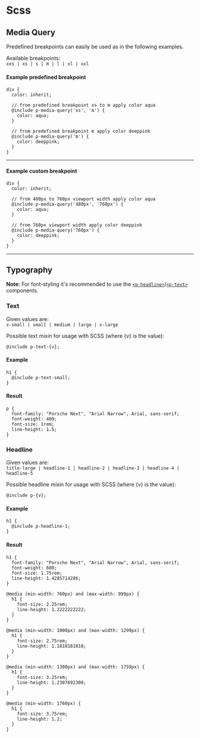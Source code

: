 # Scss

## Media Query
Predefined breakpoints can easily be used as in the following examples.

Available breakpoints:  
`xxs | xs | s | m | l | xl | xxl`

#### Example predefined breakpoint
```
div {
  color: inherit;
  
  // from predefined breakpoint xs to m apply color aqua
  @include p-media-query('xs', 'm') {
    color: aqua;
  }

  // from predefined breakpoint m apply color deeppink
  @include p-media-query('m') {
    color: deeppink;
  }
}
```

---

#### Example custom breakpoint
```
div {
  color: inherit;
  
  // from 480px to 760px viewport width apply color aqua
  @include p-media-query('480px', '760px') {
    color: aqua;
  }

  // from 760px viewport width apply color deeppink
  @include p-media-query('760px') {
    color: deeppink;
  }
}
```

---

## Typography

**Note:** For font-styling it's recommended to use the [`<p-headline>`](#/components/typography#headline)/[`<p-text>`](#/components/typography#text) components.

### Text

Given values are:  
`x-small | small | medium | large | x-large`

Possible text mixin for usage with SCSS (where {v} is the value):
```
@include p-text-{v};
```

#### Example
```
h1 {
  @include p-text-small;
}
```

#### Result
```
p {
  font-family: "Porsche Next", "Arial Narrow", Arial, sans-serif;
  font-weight: 400;
  font-size: 1rem;
  line-height: 1.5;
}
```

### Headline

Given values are:  
`title-large | headline-1 | headline-2 | headline-3 | headline-4 | headline-5`

Possible headline mixin for usage with SCSS (where {v} is the value):
```
@include p-{v};
```

#### Example
```
h1 {
  @include p-headline-1;
}
```

#### Result
```
h1 {
  font-family: "Porsche Next", "Arial Narrow", Arial, sans-serif;
  font-weight: 600;
  font-size: 1.75rem;
  line-height: 1.4285714286;
}

@media (min-width: 760px) and (max-width: 999px) {
  h1 {
    font-size: 2.25rem;
    line-height: 1.2222222222;
  }
}

@media (min-width: 1000px) and (max-width: 1299px) {
  h1 {
    font-size: 2.75rem;
    line-height: 1.1818181818;
  }
}

@media (min-width: 1300px) and (max-width: 1759px) {
  h1 {
    font-size: 3.25rem;
    line-height: 1.2307692308;
  }
}

@media (min-width: 1760px) {
  h1 {
    font-size: 3.75rem;
    line-height: 1.2;
  }
}
```